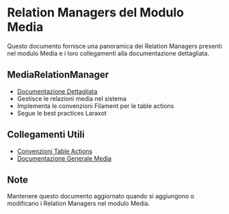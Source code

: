 # Relation Managers del Modulo Media

Questo documento fornisce una panoramica dei Relation Managers presenti nel modulo Media e i loro collegamenti alla documentazione dettagliata.

## MediaRelationManager
- [Documentazione Dettagliata](../../laravel/Modules/Media/docs/relation_managers/media_relation_manager.md)
- Gestisce le relazioni media nel sistema
- Implementa le convenzioni Filament per le table actions
- Segue le best practices Laraxot

## Collegamenti Utili
- [Convenzioni Table Actions](../../laravel/Modules/Media/docs/filament_table_actions.md)
- [Documentazione Generale Media](../../laravel/Modules/Media/docs/module_media.md)

## Note
Mantenere questo documento aggiornato quando si aggiungono o modificano i Relation Managers nel modulo Media. 